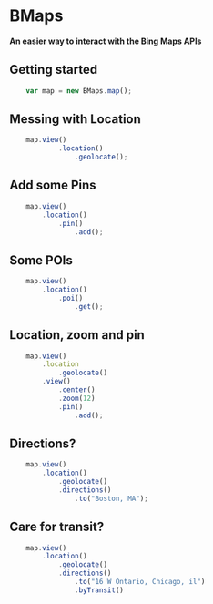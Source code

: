 # BMaps
**An easier way to interact with the Bing Maps APIs**

## Getting started
```JavaScript
    var map = new BMaps.map();
```

## Messing with Location
```JavaScript
    map.view()
            .location()
                .geolocate();
```

## Add some Pins
```JavaScript
    map.view()
        .location()
            .pin()
                .add();
```

## Some POIs
```JavaScript
    map.view()
        .location()
            .poi()
                .get();
```

## Location, zoom and pin
```JavaScript
    map.view()
        .location
            .geolocate()
        .view()
            .center()
            .zoom(12)
            .pin()
                .add();
```

## Directions?
```JavaScript
    map.view()
        .location()
            .geolocate()
            .directions()
                .to("Boston, MA");
```

## Care for transit?
```JavaScript
    map.view()
        .location()
            .geolocate()
            .directions()
                .to("16 W Ontario, Chicago, il")
                .byTransit()
```